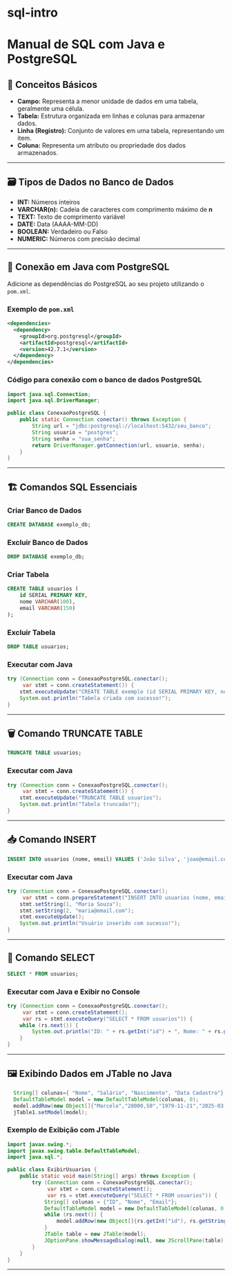 # sql-intro
# Manual de SQL com Java e PostgreSQL

## 📌 Conceitos Básicos

- **Campo:** Representa a menor unidade de dados em uma tabela, geralmente uma célula.
- **Tabela:** Estrutura organizada em linhas e colunas para armazenar dados.
- **Linha (Registro):** Conjunto de valores em uma tabela, representando um item.
- **Coluna:** Representa um atributo ou propriedade dos dados armazenados.

---

## 🗃️ Tipos de Dados no Banco de Dados

- **INT:** Números inteiros
- **VARCHAR(n):** Cadeia de caracteres com comprimento máximo de **n**
- **TEXT:** Texto de comprimento variável
- **DATE:** Data (AAAA-MM-DD)
- **BOOLEAN:** Verdadeiro ou Falso
- **NUMERIC:** Números com precisão decimal

---

## 🚀 Conexão em Java com PostgreSQL

Adicione as dependências do PostgreSQL ao seu projeto utilizando o `pom.xml`.

### Exemplo de `pom.xml`
```xml
<dependencies>
  <dependency>
    <groupId>org.postgresql</groupId>
    <artifactId>postgresql</artifactId>
    <version>42.7.1</version>
  </dependency>
</dependencies>
```

### Código para conexão com o banco de dados PostgreSQL
```java
import java.sql.Connection;
import java.sql.DriverManager;

public class ConexaoPostgreSQL {
    public static Connection conectar() throws Exception {
        String url = "jdbc:postgresql://localhost:5432/seu_banco";
        String usuario = "postgres";
        String senha = "sua_senha";
        return DriverManager.getConnection(url, usuario, senha);
    }
}
```

---

## 🏗️ Comandos SQL Essenciais

### Criar Banco de Dados
```sql
CREATE DATABASE exemplo_db;
```

### Excluir Banco de Dados
```sql
DROP DATABASE exemplo_db;
```

### Criar Tabela
```sql
CREATE TABLE usuarios (
    id SERIAL PRIMARY KEY,
    nome VARCHAR(100),
    email VARCHAR(150)
);
```

### Excluir Tabela
```sql
DROP TABLE usuarios;
```

### Executar com Java
```java
try (Connection conn = ConexaoPostgreSQL.conectar();
     var stmt = conn.createStatement()) {
    stmt.executeUpdate("CREATE TABLE exemplo (id SERIAL PRIMARY KEY, nome VARCHAR(50))");
    System.out.println("Tabela criada com sucesso!");
}
```

---

## 🗑️ Comando TRUNCATE TABLE
```sql
TRUNCATE TABLE usuarios;
```
### Executar com Java
```java
try (Connection conn = ConexaoPostgreSQL.conectar();
     var stmt = conn.createStatement()) {
    stmt.executeUpdate("TRUNCATE TABLE usuarios");
    System.out.println("Tabela truncada!");
}
```

---

## 📥 Comando INSERT
```sql
INSERT INTO usuarios (nome, email) VALUES ('João Silva', 'joao@email.com');
```
### Executar com Java
```java
try (Connection conn = ConexaoPostgreSQL.conectar();
     var stmt = conn.prepareStatement("INSERT INTO usuarios (nome, email) VALUES (?, ?)");) {
    stmt.setString(1, "Maria Souza");
    stmt.setString(2, "maria@email.com");
    stmt.executeUpdate();
    System.out.println("Usuário inserido com sucesso!");
}
```

---

## 🔎 Comando SELECT
```sql
SELECT * FROM usuarios;
```
### Executar com Java e Exibir no Console
```java
try (Connection conn = ConexaoPostgreSQL.conectar();
     var stmt = conn.createStatement();
     var rs = stmt.executeQuery("SELECT * FROM usuarios")) {
    while (rs.next()) {
        System.out.println("ID: " + rs.getInt("id") + ", Nome: " + rs.getString("nome") + ", Email: " + rs.getString("email"));
    }
}
```

---

## 🖼️ Exibindo Dados em JTable no Java

```java
  String[] colunas={ "Nome", "Salário", "Nascimento", "Data Cadastro"};
  DefaultTableModel model = new DefaultTableModel(colunas, 0);
  model.addRow(new Object[]{"Marcelo","28000,50","1979-11-21","2025-03-24"});
  jTable1.setModel(model);
```

### Exemplo de Exibição com JTable
```java
import javax.swing.*;
import javax.swing.table.DefaultTableModel;
import java.sql.*;

public class ExibirUsuarios {
    public static void main(String[] args) throws Exception {
        try (Connection conn = ConexaoPostgreSQL.conectar();
             var stmt = conn.createStatement();
             var rs = stmt.executeQuery("SELECT * FROM usuarios")) {
            String[] colunas = {"ID", "Nome", "Email"};
            DefaultTableModel model = new DefaultTableModel(colunas, 0);
            while (rs.next()) {
                model.addRow(new Object[]{rs.getInt("id"), rs.getString("nome"), rs.getString("email")});
            }
            JTable table = new JTable(model);
            JOptionPane.showMessageDialog(null, new JScrollPane(table));
        }
    }
}
```

---



